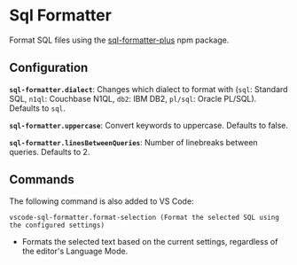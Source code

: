 # Sql Formatter

Format SQL files using the [sql-formatter-plus](https://github.com/kufii/sql-formatter-plus) npm package.

## Configuration

**`sql-formatter.dialect`**: Changes which dialect to format with (`sql`: Standard SQL, `n1ql`: Couchbase N1QL, `db2`: IBM DB2, `pl/sql`: Oracle PL/SQL). Defaults to `sql`.

**`sql-formatter.uppercase`**: Convert keywords to uppercase. Defaults to false.

**`sql-formatter.linesBetweenQueries`**: Number of linebreaks between queries. Defaults to 2.

## Commands
The following command is also added to VS Code:

`vscode-sql-formatter.format-selection (Format the selected SQL using the configured settings)`
- Formats the selected text based on the current settings, regardless of the editor's Language Mode.
